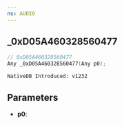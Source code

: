 ```yaml
---
ns: AUDIO
---
```

## _0xD05A460328560477

```c
// 0xD05A460328560477
Any _0xD05A460328560477(Any p0);
```

```
NativeDB Introduced: v1232
```

## Parameters
* **p0**:
